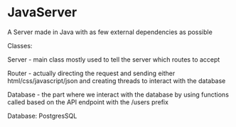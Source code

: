 # JavaServer
A Server made in Java with as few external dependencies as possible

Classes: 

Server - main class mostly used to tell the server which routes to accept

Router - actually directing the request and sending either html/css/javascript/json and creating threads to interact with the database

Database - the part where we interact with the database by using functions called based on the API endpoint with the /users prefix


Database: PostgresSQL
